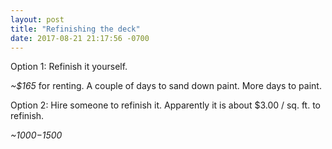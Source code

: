 ```yaml
--- 
layout: post
title: "Refinishing the deck"
date: 2017-08-21 21:17:56 -0700
---
```


Option 1: Refinish it yourself.

*~$165* for renting. A couple of days to sand down paint. More days to paint.

Option 2: Hire someone to refinish it. Apparently it is about $3.00 / sq. ft. to refinish.

*~$1000-$1500*

